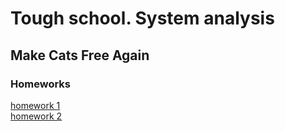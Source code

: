 # Tough school. System analysis
## Make Cats Free Again
### Homeworks
[homework 1](hw1/hw.md)  
[homework 2](hw2/hw.md)  
